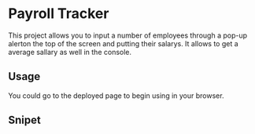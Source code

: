 # Payroll Tracker

This project allows you to input a number of employees through a pop-up alerton the top of the screen and putting their salarys. It allows to get a average sallary as well in the console. 

## Usage 

You could go to the deployed page to begin using in your browser. 

## Snipet 

